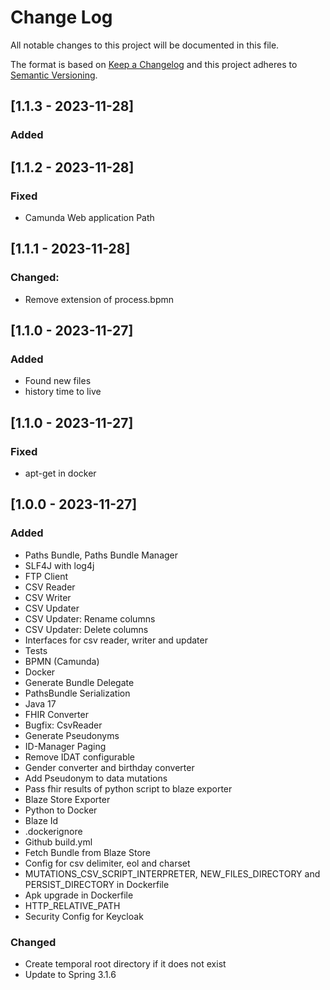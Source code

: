 # Change Log
All notable changes to this project will be documented in this file.

The format is based on [Keep a Changelog](http://keepachangelog.com/)
and this project adheres to [Semantic Versioning](http://semver.org/).

## [1.1.3 - 2023-11-28]
### Added

## [1.1.2 - 2023-11-28]
### Fixed
- Camunda Web application Path

## [1.1.1 - 2023-11-28]
### Changed: 
- Remove extension of process.bpmn

## [1.1.0 - 2023-11-27]
### Added
- Found new files
- history time to live

## [1.1.0 - 2023-11-27]
### Fixed
- apt-get in docker

## [1.0.0 - 2023-11-27]
### Added
- Paths Bundle, Paths Bundle Manager
- SLF4J with log4j
- FTP Client
- CSV Reader
- CSV Writer
- CSV Updater
- CSV Updater: Rename columns
- CSV Updater: Delete columns
- Interfaces for csv reader, writer and updater
- Tests
- BPMN (Camunda)
- Docker
- Generate Bundle Delegate
- PathsBundle Serialization
- Java 17
- FHIR Converter
- Bugfix: CsvReader
- Generate Pseudonyms
- ID-Manager Paging
- Remove IDAT configurable
- Gender converter and birthday converter
- Add Pseudonym to data mutations
- Pass fhir results of python script to blaze exporter
- Blaze Store Exporter
- Python to Docker
- Blaze Id
- .dockerignore
- Github build.yml
- Fetch Bundle from Blaze Store
- Config for csv delimiter, eol and charset
- MUTATIONS_CSV_SCRIPT_INTERPRETER, NEW_FILES_DIRECTORY and PERSIST_DIRECTORY in Dockerfile
- Apk upgrade in Dockerfile
- HTTP_RELATIVE_PATH
- Security Config for Keycloak

### Changed
- Create temporal root directory if it does not exist
- Update to Spring 3.1.6
